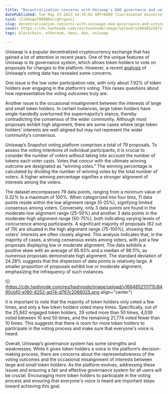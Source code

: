 ```yaml
---
title: "Decentralization concerns with Uniswap's DAO governance and voting behavior"
datePublished: Tue May 23 2023 14:35:03 GMT+0000 (Coordinated Universal Time)
cuid: cli0dogaf00000alcghrgaaij
slug: decentralization-concerns-with-uniswaps-dao-governance-and-voting-behavior
cover: https://cdn.hashnode.com/res/hashnode/image/upload/v1684852367179/d6b65da4-e99d-4be6-979d-54b7af3fd613.jpeg
tags: blockchain, ethereum, daos, dao, uniswap

---
```


Uniswap is a popular decentralized cryptocurrency exchange that has gained a lot of attention in recent years. One of the unique features of Uniswap is its governance system, which allows token holders to vote on proposals for changes to the platform. However, a recent [analysis](https://deliverypdf.ssrn.com/delivery.php?ID=700081022092078113123114066082110089010076064020040013104092092123090087126113102025026057038062020002124107069085121115123115006010088060018028091009023066081092022060020008100028097118024022090113087108119021123001106016121026092113075084100114098124&EXT=pdf&INDEX=TRUE) of Uniswap’s voting data has revealed some concerns.

One issue is the low voter participation rate, with only about 7.92% of token holders ever engaging in the platform’s voting. This raises questions about how representative the voting outcomes truly are.

Another issue is the occasional misalignment between the interests of large and small token holders. In certain instances, large token holders have single-handedly overturned the supermajority’s stance, thereby contradicting the consensus of the wider community. Although most proposals exhibit high alignment, there are some cases where large token holders' interests are well-aligned but may not represent the wider community’s consensus.

Uniswap’s Snapshot voting platform comprises a total of 79 proposals. To assess the voting intentions of individual participants, it is crucial to consider the number of voters without taking into account the number of tokens each voter casts. Votes that concur with the ultimate winning outcome are designated as “winning votes.” The winning percentage is calculated by dividing the number of winning votes by the total number of voters. A higher winning percentage signifies a stronger alignment of interests among the voters.

The dataset encompasses 79 data points, ranging from a minimum value of 0.32% to a maximum of 100%. When categorized into four bins, 11 data points reside within the low alignment range (0-25%), signifying limited consensus among voters. Conversely, only 3 data points are found in the moderate-low alignment range (25-50%) and another 3 data points in the moderate-high alignment range (50-75%), both indicating varying levels of concurrence among participants. A significant majority of proposals (62 out of 79) are situated in the high alignment range (75-100%), showing that voters' interests are often closely aligned. This analysis indicates that, in the majority of cases, a strong consensus exists among voters, with just a few proposals displaying low or moderate alignment. The data exhibits a positive skew with an average of 85.93% and a median of 98.11%, as numerous proposals demonstrate high alignment. The standard deviation of 24.28% suggests that the dispersion of data points is relatively large. A smaller proportion of proposals exhibit low or moderate alignment, emphasizing the infrequency of such instances.

![](https://cdn.hashnode.com/res/hashnode/image/upload/v1684852111715/8490cbf0-e190-4252-ad74-d767c2066025.png align="center")

It is important to note that the majority of token holders only voted a few times, and only a few token holders voted many times. Specifically, out of the 25,842 engaged token holders, 29 voted more than 50 times, 4,039 voted between 10 and 50 times, and the remaining 21,774 voted fewer than 10 times. This suggests that there is room for more token holders to participate in the voting process and make sure that everyone's voice is heard.

Overall, Uniswap’s governance system has some strengths and weaknesses. While it gives token holders a voice in the platform’s decision-making process, there are concerns about the representativeness of the voting outcomes and the occasional misalignment of interests between large and small token holders. As the platform evolves, addressing these issues and ensuring a fair and effective governance system for all users will be crucial. Encouraging more token holders to participate in the voting process and ensuring that everyone's voice is heard are important steps toward achieving this goal.